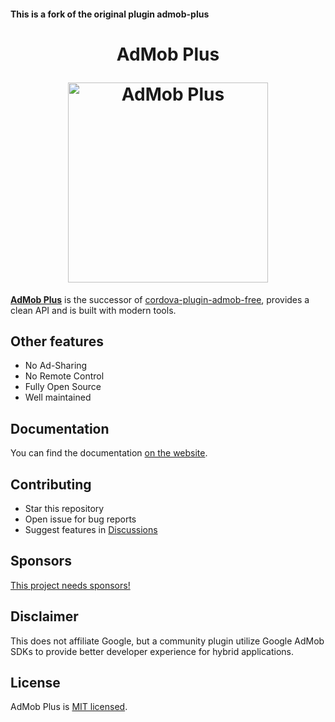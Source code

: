 #### This is a fork of the original plugin admob-plus

<h1 align="center">
  <p align="center">AdMob Plus</p>
  <a href="https://admob-plus.github.io">
    <img alt="AdMob Plus" src="https://admob-plus.github.io/img/logo.png" width="320px">
  </a>
</h1>



[**AdMob Plus**](https://admob-plus.github.io) is the successor of [cordova-plugin-admob-free](https://github.com/ratson/cordova-plugin-admob-free), provides a clean API and is built with modern tools.

## Other features

- No Ad-Sharing
- No Remote Control
- Fully Open Source
- Well maintained

## Documentation

You can find the documentation [on the website](https://admob-plus.github.io/docs/).

## Contributing

- Star this repository
- Open issue for bug reports
- Suggest features in [Discussions](https://github.com/admob-plus/admob-plus/discussions)

## Sponsors

[This project needs sponsors!](https://admob-plus.github.io/funding)

## Disclaimer

This does not affiliate Google, but a community plugin utilize Google AdMob SDKs to provide better developer experience for hybrid applications.

## License

AdMob Plus is [MIT licensed](./LICENSE).
